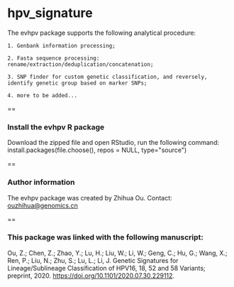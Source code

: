 # hpv_signature
The evhpv package supports the following analytical procedure:

    1. Genbank information processing;
    
    2. Fasta sequence processing: rename/extraction/deduplication/concatenation;
    
    3. SNP finder for custom genetic classification, and reversely, identify genetic group based on marker SNPs; 
    
    4. more to be added...

==
### Install the evhpv R package
Download the zipped file and open RStudio, run the following command:
install.packages(file.choose(), repos = NULL, type="source")


==
### Author information
The evhpv package was created by Zhihua Ou. Contact: ouzhihua@genomics.cn


==
### This package was linked with the following manuscript:
Ou, Z.; Chen, Z.; Zhao, Y.; Lu, H.; Liu, W.; Li, W.; Geng, C.; Hu, G.; Wang, X.; Ren, P.; Liu, N.; Zhu, S.; Lu, L.; Li, J. Genetic Signatures for Lineage/Sublineage Classification of HPV16, 18, 52 and 58 Variants; preprint, 2020. https://doi.org/10.1101/2020.07.30.229112.
